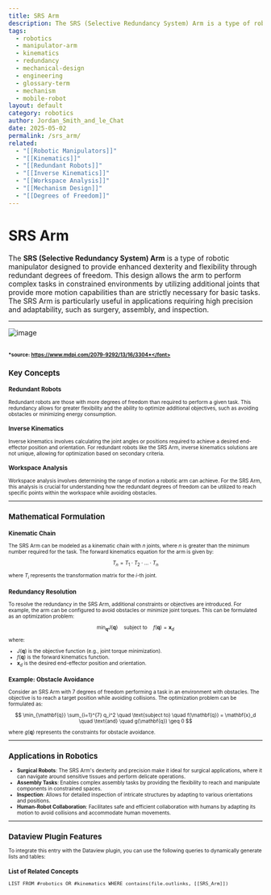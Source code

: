 ```yaml
---
title: SRS Arm
description: The SRS (Selective Redundancy System) Arm is a type of robotic manipulator designed to provide enhanced dexterity and flexibility through redundant degrees of freedom, enabling complex tasks in constrained environments.
tags:
  - robotics
  - manipulator-arm
  - kinematics
  - redundancy
  - mechanical-design
  - engineering
  - glossary-term
  - mechanism
  - mobile-robot
layout: default
category: robotics
author: Jordan_Smith_and_le_Chat
date: 2025-05-02
permalink: /srs_arm/
related:
  - "[[Robotic Manipulators]]"
  - "[[Kinematics]]"
  - "[[Redundant Robots]]"
  - "[[Inverse Kinematics]]"
  - "[[Workspace Analysis]]"
  - "[[Mechanism Design]]"
  - "[[Degrees of Freedom]]"
---
```


# SRS Arm

The **SRS (Selective Redundancy System) Arm** is a type of robotic manipulator designed to provide enhanced dexterity and flexibility through redundant degrees of freedom. This design allows the arm to perform complex tasks in constrained environments by utilizing additional joints that provide more motion capabilities than are strictly necessary for basic tasks. The SRS Arm is particularly useful in applications requiring high precision and adaptability, such as surgery, assembly, and inspection.

---
![image](https://github.com/user-attachments/assets/3ebca625-0d5b-44c0-8b68-7fc0a7bcf18d)

<font size=1>*source: https://www.mdpi.com/2079-9292/13/16/3304*</font>
---

## Key Concepts

### Redundant Robots

Redundant robots are those with more degrees of freedom than required to perform a given task. This redundancy allows for greater flexibility and the ability to optimize additional objectives, such as avoiding obstacles or minimizing energy consumption.

### Inverse Kinematics

Inverse kinematics involves calculating the joint angles or positions required to achieve a desired end-effector position and orientation. For redundant robots like the SRS Arm, inverse kinematics solutions are not unique, allowing for optimization based on secondary criteria.

### Workspace Analysis

Workspace analysis involves determining the range of motion a robotic arm can achieve. For the SRS Arm, this analysis is crucial for understanding how the redundant degrees of freedom can be utilized to reach specific points within the workspace while avoiding obstacles.

---

## Mathematical Formulation

### Kinematic Chain

The SRS Arm can be modeled as a kinematic chain with $n$ joints, where $n$ is greater than the minimum number required for the task. The forward kinematics equation for the arm is given by:

$$
T_n = T_1 \cdot T_2 \cdot \ldots \cdot T_n
$$

where $T_i$ represents the transformation matrix for the $i$-th joint.

### Redundancy Resolution

To resolve the redundancy in the SRS Arm, additional constraints or objectives are introduced. For example, the arm can be configured to avoid obstacles or minimize joint torques. This can be formulated as an optimization problem:

$$
\min_{\mathbf{q}} J(\mathbf{q}) \quad \text{subject to} \quad f(\mathbf{q}) = \mathbf{x}_d
$$

where:
- $J(\mathbf{q})$ is the objective function (e.g., joint torque minimization).
- $f(\mathbf{q})$ is the forward kinematics function.
- $\mathbf{x}_d$ is the desired end-effector position and orientation.

### Example: Obstacle Avoidance

Consider an SRS Arm with 7 degrees of freedom performing a task in an environment with obstacles. The objective is to reach a target position while avoiding collisions. The optimization problem can be formulated as:

$$
\min_{\mathbf{q}} \sum_{i=1}^{7} q_i^2 \quad \text{subject to} \quad f(\mathbf{q}) = \mathbf{x}_d \quad \text{and} \quad g(\mathbf{q}) \geq 0
$$

where $g(\mathbf{q})$ represents the constraints for obstacle avoidance.

---

## Applications in Robotics

- **Surgical Robots**: The SRS Arm's dexterity and precision make it ideal for surgical applications, where it can navigate around sensitive tissues and perform delicate operations.
- **Assembly Tasks**: Enables complex assembly tasks by providing the flexibility to reach and manipulate components in constrained spaces.
- **Inspection**: Allows for detailed inspection of intricate structures by adapting to various orientations and positions.
- **Human-Robot Collaboration**: Facilitates safe and efficient collaboration with humans by adapting its motion to avoid collisions and accommodate human movements.

---

## Dataview Plugin Features

To integrate this entry with the Dataview plugin, you can use the following queries to dynamically generate lists and tables:

### List of Related Concepts

```dataview
LIST FROM #robotics OR #kinematics WHERE contains(file.outlinks, [[SRS_Arm]])

